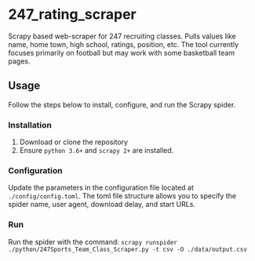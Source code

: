 # 247_rating_scraper
Scrapy based web-scraper for 247 recruiting classes. Pulls values like name, home town, high school, ratings, position, etc. The tool currently focuses primarily on football but may work with some basketball team pages.

## Usage

Follow the steps below to install, configure, and run the Scrapy spider.

### Installation

1. Download or clone the repository
2. Ensure ```python 3.6+``` and ```scrapy 2+``` are installed.

### Configuration

Update the parameters in the configuration file located at ```./config/config.toml```. The toml file structure allows you to specify the spider name, user agent, download delay, and start URLs.

### Run

Run the spider with the command: ```scrapy runspider ./python/247Sports_Team_Class_Scraper.py -t csv -O ./data/output.csv```